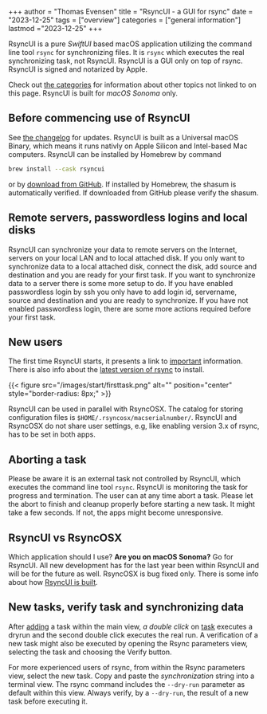+++
author = "Thomas Evensen"
title = "RsyncUI - a GUI for rsync"
date = "2023-12-25"
tags = ["overview"]
categories = ["general information"]
lastmod ="2023-12-25"
+++

RsyncUI is a pure *SwiftUI* based macOS application utilizing the command line tool `rsync` for synchronizing files. It is `rsync` which executes the real synchronizing task, not RsyncUI. RsyncUI is a GUI only on top of rsync. RsyncUI is signed and notarized by Apple.  

Check out  [the categories](/categories)  for information about other topics not linked to on this page. RsyncUI is built for *macOS Sonoma* only.

## Before commencing use of RsyncUI

See [the changelog](/post/changelog/) for updates. RsyncUI is built as a Universal macOS Binary, which means it runs nativly on Apple Silicon and Intel-based Mac computers.  RsyncUI can be installed by Homebrew by command

```bash
brew install --cask rsyncui
```
or by  [download from GitHub](https://github.com/rsyncOSX/RsyncUI/releases). If installed by Homebrew, the shasum is automatically verified. If downloaded from GitHub please verify the shasum.

## Remote servers, passwordless logins and local disks

RsyncUI can synchronize your data to remote servers on the Internet, servers on your local LAN and to local attached disk. If you only want to synchronize data to a local attached disk, connect the disk, add source and destination and you are ready for your first task. If you want to synchronize data to a server there is some more setup to do. If you have enabled passwordless login by ssh you only have to add login id, servername, source and destination and you are ready to synchronize. If you have not enabled passwordless login, there are some more actions required before your first task.

## New users

The first time RsyncUI starts, it presents a link to [important](/post/important/) information. There is also info about the [latest version of rsync](/post/rsync/) to install.

{{< figure src="/images/start/firsttask.png" alt="" position="center" style="border-radius: 8px;" >}}

RsyncUI can be used in parallel with RsyncOSX. The catalog for storing configuration files is `$HOME/.rsyncosx/macserialnumber/`. RsyncUI and RsyncOSX do not share user settings, e.g, like enabling version 3.x of rsync, has to be set in both apps.

## Aborting a task

Please be aware it is an external task not controlled by RsyncUI, which executes the command line tool `rsync`. RsyncUI is monitoring the task for progress and termination. The user can at any time abort a task. Please let the abort to finish and cleanup properly before starting a new task. It might take a few seconds. If not, the apps might become unresponsive.

## RsyncUI vs RsyncOSX

Which application should I use? **Are you on macOS Sonoma?** Go for RsyncUI. All new development has for the last year been within RsyncUI and will be for the future as well. RsyncOSX is bug fixed only. There is some info about how [RsyncUI is built](/post/built/).

## New tasks, verify task and synchronizing data

After  [adding](/post/addconfigurations/) a task within the main view,  *a double click* on [task](/post/tasks/) executes a dryrun and the second double click executes the real run. A verification of a new task might also be executed by opening the Rsync parameters view, selecting the task and choosing the Verify button.

For more experienced users of rsync, from within the Rsync parameters view, select the new task. Copy and paste the *synchronization* string into a terminal view. The rsync command includes the `--dry-run` parameter as default within this view. Always verify, by a `--dry-run`, the result of a new task before executing it.
